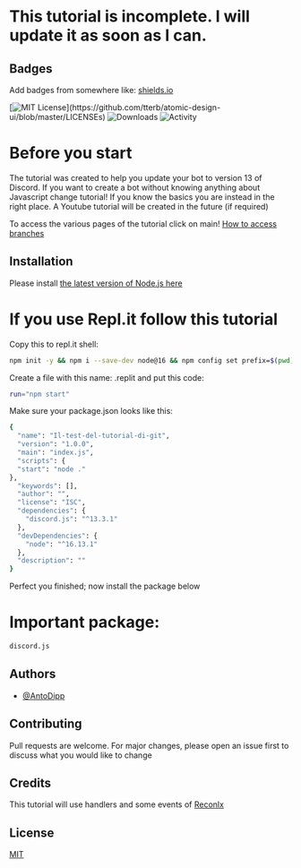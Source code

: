 # This tutorial is incomplete. I will update it as soon as I can.

## Badges

Add badges from somewhere like: [shields.io](https://shields.io/)

[![MIT License](https://img.shields.io/apm/l/atomic-design-ui.svg?)](https://github.com/tterb/atomic-design-ui/blob/master/LICENSEs)
![Downloads](https://img.shields.io/github/downloads/AntoDipp/Discord-v13-tutorial-with-free-commands/total)
![Activity](https://img.shields.io/github/commit-activity/m/AntoDipp/Discord-v13-tutorial-with-free-commands)

# Before you start

The tutorial was created to help you update your bot to version 13 of Discord. If you want to create a bot without knowing anything about Javascript change tutorial! If you know the basics you are instead in the right place. A Youtube tutorial will be created in the future (if required)

To access the various pages of the tutorial click on main! [How to access branches](https://user-images.githubusercontent.com/52698241/145105358-4f48bc82-2880-41bf-88fc-bb8474fd9c43.png)

## Installation

Please install [the latest version of Node.js here](https://nodejs.org)

# If you use Repl.it follow this tutorial

Copy this to repl.it shell:

```bash
npm init -y && npm i --save-dev node@16 && npm config set prefix=$(pwd)/node_modules/node && export PATH=$(pwd)/node_modules/node/bin:$PATH
```

Create a file with this name: .replit
and put this code:

```bash
run="npm start"
```
Make sure your package.json looks like this:

```bash
{
  "name": "Il-test-del-tutorial-di-git",
  "version": "1.0.0",
  "main": "index.js",
  "scripts": {
  "start": "node ."
},
  "keywords": [],
  "author": "",
  "license": "ISC",
  "dependencies": {
    "discord.js": "^13.3.1"
  },
  "devDependencies": {
    "node": "^16.13.1"
  },
  "description": ""
}
```
Perfect you finished; now install the package below

# Important package:
```bash
discord.js
```
## Authors

- [@AntoDipp](https://www.github.com/AntoDipp)

## Contributing
Pull requests are welcome. For major changes, please open an issue first to discuss what you would like to change

## Credits

This tutorial will use handlers and some events of [Reconlx](https://github.com/reconlx)

## License
[MIT](https://choosealicense.com/licenses/mit/)
